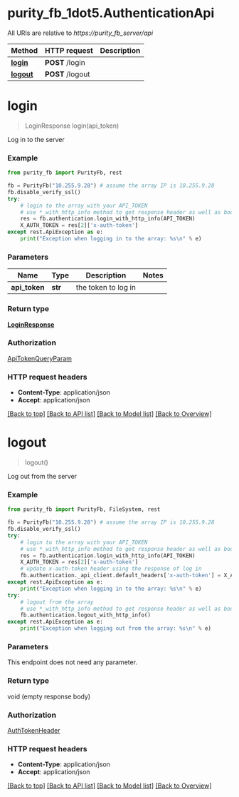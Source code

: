 # purity_fb_1dot5.AuthenticationApi

All URIs are relative to *https://purity_fb_server/api*

Method | HTTP request | Description
------------- | ------------- | -------------
[**login**](AuthenticationApi.md#login) | **POST** /login | 
[**logout**](AuthenticationApi.md#logout) | **POST** /logout | 


# **login**
> LoginResponse login(api_token)



Log in to the server

### Example 
```python
from purity_fb import PurityFb, rest

fb = PurityFb("10.255.9.28") # assume the array IP is 10.255.9.28
fb.disable_verify_ssl()
try:
    # login to the array with your API_TOKEN
    # use *_with_http_info method to get response header as well as body
    res = fb.authentication.login_with_http_info(API_TOKEN)
    X_AUTH_TOKEN = res[2]['x-auth-token']
except rest.ApiException as e:
    print("Exception when logging in to the array: %s\n" % e)
```

### Parameters

Name | Type | Description  | Notes
------------- | ------------- | ------------- | -------------
 **api_token** | **str**| the token to log in | 

### Return type

[**LoginResponse**](LoginResponse.md)

### Authorization

[ApiTokenQueryParam](index.md#ApiTokenQueryParam)

### HTTP request headers

 - **Content-Type**: application/json
 - **Accept**: application/json

[[Back to top]](#) [[Back to API list]](index.md#endpoint-properties) [[Back to Model list]](index.md#documentation-for-models) [[Back to Overview]](index.md)

# **logout**
> logout()



Log out from the server

### Example 
```python
from purity_fb import PurityFb, FileSystem, rest

fb = PurityFb("10.255.9.28") # assume the array IP is 10.255.9.28
fb.disable_verify_ssl()
try:
    # login to the array with your API_TOKEN
    # use *_with_http_info method to get response header as well as body
    res = fb.authentication.login_with_http_info(API_TOKEN)
    X_AUTH_TOKEN = res[2]['x-auth-token']
    # update x-auth-token header using the response of log in
    fb.authentication._api_client.default_headers['x-auth-token'] = X_AUTH_TOKEN
except rest.ApiException as e:
    print("Exception when logging in to the array: %s\n" % e)
try:
    # logout from the array
    # use *_with_http_info method to get response header as well as body
    fb.authentication.logout_with_http_info()
except rest.ApiException as e:
    print("Exception when logging out from the array: %s\n" % e)
```

### Parameters
This endpoint does not need any parameter.

### Return type

void (empty response body)

### Authorization

[AuthTokenHeader](index.md#AuthTokenHeader)

### HTTP request headers

 - **Content-Type**: application/json
 - **Accept**: application/json

[[Back to top]](#) [[Back to API list]](index.md#endpoint-properties) [[Back to Model list]](index.md#documentation-for-models) [[Back to Overview]](index.md)

